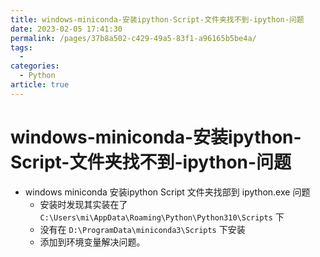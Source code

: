 ```yaml
---
title: windows-miniconda-安装ipython-Script-文件夹找不到-ipython-问题
date: 2023-02-05 17:41:30
permalink: /pages/37b8a502-c429-49a5-83f1-a96165b5be4a/
tags:
  - 
categories:
  - Python
article: true
---
```


# windows-miniconda-安装ipython-Script-文件夹找不到-ipython-问题

- windows miniconda 安装ipython Script 文件夹找部到 ipython.exe 问题
  - 安装时发现其实装在了 `C:\Users\mi\AppData\Roaming\Python\Python310\Scripts` 下
  - 没有在 `D:\ProgramData\miniconda3\Scripts` 下安装
  - 添加到环境变量解决问题。
